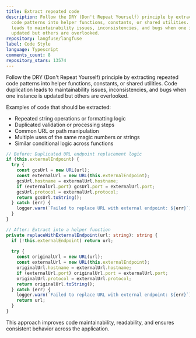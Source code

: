 ```yaml
---
title: Extract repeated code
description: Follow the DRY (Don't Repeat Yourself) principle by extracting repeated
  code patterns into helper functions, constants, or shared utilities. Code duplication
  leads to maintainability issues, inconsistencies, and bugs when one instance is
  updated but others are overlooked.
repository: langfuse/langfuse
label: Code Style
language: Typescript
comments_count: 8
repository_stars: 13574
---
```


Follow the DRY (Don't Repeat Yourself) principle by extracting repeated code patterns into helper functions, constants, or shared utilities. Code duplication leads to maintainability issues, inconsistencies, and bugs when one instance is updated but others are overlooked.

Examples of code that should be extracted:
- Repeated string operations or formatting logic
- Duplicated validation or processing steps
- Common URL or path manipulation
- Multiple uses of the same magic numbers or strings
- Similar conditional logic across functions

```typescript
// Before: Duplicated URL endpoint replacement logic
if (this.externalEndpoint) {
  try {
    const gcsUrl = new URL(url);
    const externalUrl = new URL(this.externalEndpoint);
    gcsUrl.hostname = externalUrl.hostname;
    if (externalUrl.port) gcsUrl.port = externalUrl.port;
    gcsUrl.protocol = externalUrl.protocol;
    return gcsUrl.toString();
  } catch (err) {
    logger.warn(`Failed to replace URL with external endpoint: ${err}`);
  }
}

// After: Extract into a helper function
private replaceWithExternalEndpoint(url: string): string {
  if (!this.externalEndpoint) return url;
  
  try {
    const originalUrl = new URL(url);
    const externalUrl = new URL(this.externalEndpoint);
    originalUrl.hostname = externalUrl.hostname;
    if (externalUrl.port) originalUrl.port = externalUrl.port;
    originalUrl.protocol = externalUrl.protocol;
    return originalUrl.toString();
  } catch (err) {
    logger.warn(`Failed to replace URL with external endpoint: ${err}`);
    return url;
  }
}
```

This approach improves code maintainability, readability, and ensures consistent behavior across the application.